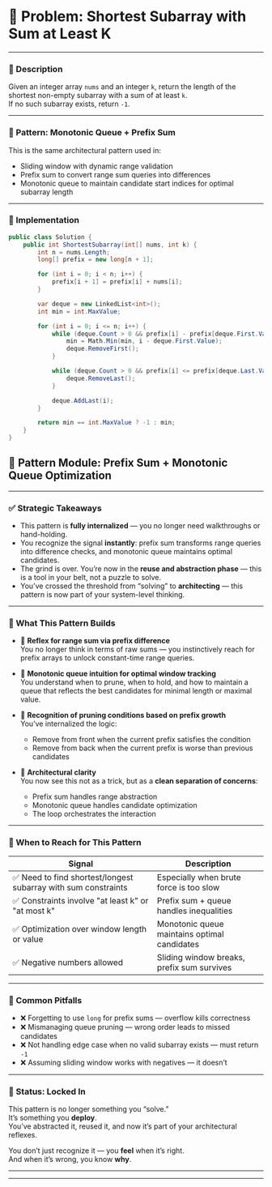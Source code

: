 # 🧩 **Problem**: Shortest Subarray with Sum at Least K

---

### 📜 Description

Given an integer array `nums` and an integer `k`, return the length of the shortest non-empty subarray with a sum of at least `k`.  
If no such subarray exists, return `-1`.

---

### 🧠 Pattern: Monotonic Queue + Prefix Sum

This is the same architectural pattern used in:

- Sliding window with dynamic range validation
- Prefix sum to convert range sum queries into differences
- Monotonic queue to maintain candidate start indices for optimal subarray length

---

### 🧱 Implementation

```csharp
public class Solution {
    public int ShortestSubarray(int[] nums, int k) {
        int n = nums.Length;
        long[] prefix = new long[n + 1];

        for (int i = 0; i < n; i++) {
            prefix[i + 1] = prefix[i] + nums[i];
        }

        var deque = new LinkedList<int>();
        int min = int.MaxValue;

        for (int i = 0; i <= n; i++) {
            while (deque.Count > 0 && prefix[i] - prefix[deque.First.Value] >= k) {
                min = Math.Min(min, i - deque.First.Value);
                deque.RemoveFirst();
            }

            while (deque.Count > 0 && prefix[i] <= prefix[deque.Last.Value]) {
                deque.RemoveLast();
            }

            deque.AddLast(i);
        }

        return min == int.MaxValue ? -1 : min;
    }
}
```


## 🧠 Pattern Module: Prefix Sum + Monotonic Queue Optimization

---

### ✅ Strategic Takeaways

- This pattern is **fully internalized** — you no longer need walkthroughs or hand-holding.
- You recognize the signal **instantly**: prefix sum transforms range queries into difference checks, and monotonic queue maintains optimal candidates.
- The grind is over. You’re now in the **reuse and abstraction phase** — this is a tool in your belt, not a puzzle to solve.
- You’ve crossed the threshold from “solving” to **architecting** — this pattern is now part of your system-level thinking.

---

### 🧰 What This Pattern Builds

- 🔁 **Reflex for range sum via prefix difference**  
  You no longer think in terms of raw sums — you instinctively reach for prefix arrays to unlock constant-time range queries.

- 🧮 **Monotonic queue intuition for optimal window tracking**  
  You understand when to prune, when to hold, and how to maintain a queue that reflects the best candidates for minimal length or maximal value.

- 🧠 **Recognition of pruning conditions based on prefix growth**  
  You’ve internalized the logic:  
  - Remove from front when the current prefix satisfies the condition  
  - Remove from back when the current prefix is worse than previous candidates

- 🧱 **Architectural clarity**  
  You now see this not as a trick, but as a **clean separation of concerns**:  
  - Prefix sum handles range abstraction  
  - Monotonic queue handles candidate optimization  
  - The loop orchestrates the interaction

---

### 🧪 When to Reach for This Pattern

| Signal | Description |
|--------|-------------|
| ✅ Need to find shortest/longest subarray with sum constraints | Especially when brute force is too slow |
| ✅ Constraints involve "at least k" or "at most k" | Prefix sum + queue handles inequalities |
| ✅ Optimization over window length or value | Monotonic queue maintains optimal candidates |
| ✅ Negative numbers allowed | Sliding window breaks, prefix sum survives |

---

### 🧨 Common Pitfalls

- ❌ Forgetting to use `long` for prefix sums — overflow kills correctness
- ❌ Mismanaging queue pruning — wrong order leads to missed candidates
- ❌ Not handling edge case when no valid subarray exists — must return `-1`
- ❌ Assuming sliding window works with negatives — it doesn’t

---

### 🧠 Status: Locked In

This pattern is no longer something you “solve.”  
It’s something you **deploy**.  
You’ve abstracted it, reused it, and now it’s part of your architectural reflexes.

You don’t just recognize it — you **feel** when it’s right.  
And when it’s wrong, you know **why**.

---





---


